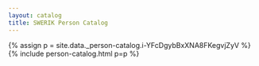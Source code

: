 ```yaml
---
layout: catalog
title: SWERIK Person Catalog
---
```

{% assign p = site.data._person-catalog.i-YFcDgybBxXNA8FKegvjZyV %}
{% include person-catalog.html p=p %}

